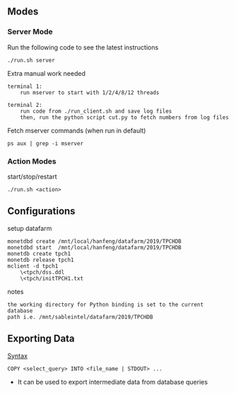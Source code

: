 ## Modes

### Server Mode

Run the following code to see the latest instructions

    ./run.sh server

Extra manual work needed

    terminal 1:
        run mserver to start with 1/2/4/8/12 threads

    terminal 2:
        run code from ./run_client.sh and save log files
        then, run the python script cut.py to fetch numbers from log files

Fetch mserver commands (when run in default)

    ps aux | grep -i mserver


### Action Modes

start/stop/restart

    ./run.sh <action>


## Configurations

setup datafarm

    monetdbd create /mnt/local/hanfeng/datafarm/2019/TPCHDB
    monetdbd start  /mnt/local/hanfeng/datafarm/2019/TPCHDB
    monetdb create tpch1
    monetdb release tpch1
    mclient -d tpch1
        \<tpch/dss.ddl
        \<tpch/initTPCH1.txt

notes

    the working directory for Python binding is set to the current database
    path i.e. /mnt/sableintel/datafarm/2019/TPCHDB


## Exporting Data

[Syntax](https://www.monetdb.org/Documentation/Cookbooks/SQLrecipes/ExportingBulkData)

    COPY <select_query> INTO <file_name | STDOUT> ...

- It can be used to export intermediate data from database queries


